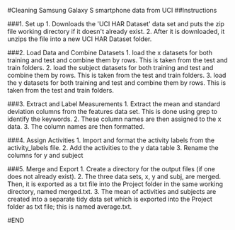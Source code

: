 
#Cleaning Samsung Galaxy S smartphone data from UCI
##Instructions

###1. Set up
	1. Downloads the 'UCI HAR Dataset' data set and puts the zip file working directory if it doesn't already exist. 
	2. After it is downloaded, it unzips the file into a new UCI HAR Dataset folder.

###2. Load Data and Combine Datasets
	1. load the x datasets for both training and test and combine them by rows. This is taken from the test and train folders.
	2. load the subject datasets for both training and test and combine them by rows. This is taken from the test and train folders.
	3. load the y datasets for both training and test and combine them by rows. This is taken from the test and train folders.

###3. Extract and Label Measurements
	1. Extract the mean and standard deviation columns from the features data set. This is done using grep to identify the keywords.
	2. These column names are then assigned to the x data.
	3. The column names are then formatted.

###4. Assign Activities
	1. Import and format the activity labels from the activity_labels file.
	2. Add the activities to the y data table
	3. Rename the columns for y and subject

###5. Merge and Export
	1. Create a directory for the output files (if one does not already exist).
	2. The three data sets, x, y and subj, are merged. Then, it is exported as a txt file into the Project folder in the same working directory, named merged.txt.
	3. The mean of activities and subjects are created into a separate tidy data set which is exported into the Project folder as txt file; this is named average.txt.

#END